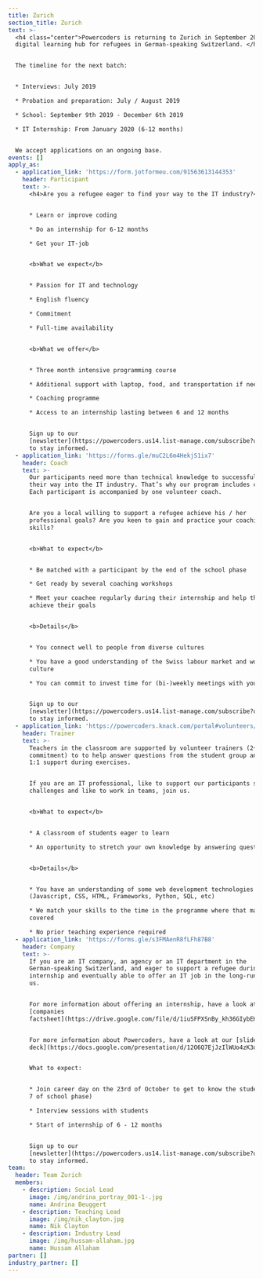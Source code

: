 ```yaml
---
title: Zurich
section_title: Zurich
text: >-
  <h4 class="center">Powercoders is returning to Zurich in September 2019 as a
  digital learning hub for refugees in German-speaking Switzerland. </h4>


  The timeline for the next batch:


  * Interviews: July 2019

  * Probation and preparation: July / August 2019

  * School: September 9th 2019 - December 6th 2019

  * IT Internship: From January 2020 (6-12 months)


  We accept applications on an ongoing base.
events: []
apply_as:
  - application_link: 'https://form.jotformeu.com/91563613144353'
    header: Participant
    text: >-
      <h4>Are you a refugee eager to find your way to the IT industry?</h4>


      * Learn or improve coding

      * Do an internship for 6-12 months

      * Get your IT-job


      <b>What we expect</b>


      * Passion for IT and technology

      * English fluency

      * Commitment

      * Full-time availability


      <b>What we offer</b>


      * Three month intensive programming course

      * Additional support with laptop, food, and transportation if needed

      * Coaching programme

      * Access to an internship lasting between 6 and 12 months


      Sign up to our
      [newsletter](https://powercoders.us14.list-manage.com/subscribe?u=2a42a364dd3183e63617d355b&id=dd4d5d82f8)
      to stay informed.
  - application_link: 'https://forms.gle/muC2L6m4HekjS1ix7'
    header: Coach
    text: >-
      Our participants need more than technical knowledge to successfully find
      their way into the IT industry. That’s why our program includes coaching.
      Each participant is accompanied by one volunteer coach.


      Are you a local willing to support a refugee achieve his / her
      professional goals? Are you keen to gain and practice your coaching
      skills? 


      <b>What to expect</b>


      * Be matched with a participant by the end of the school phase

      * Get ready by several coaching workshops

      * Meet your coachee regularly during their internship and help them to
      achieve their goals


      <b>Details</b>


      * You connect well to people from diverse cultures

      * You have a good understanding of the Swiss labour market and work
      culture

      * You can commit to invest time for (bi-)weekly meetings with your coachee


      Sign up to our
      [newsletter](https://powercoders.us14.list-manage.com/subscribe?u=2a42a364dd3183e63617d355b&id=dd4d5d82f8)
      to stay informed.
  - application_link: 'https://powercoders.knack.com/portal#volunteers/'
    header: Trainer
    text: >-
      Teachers in the classroom are supported by volunteer trainers (2+ half day
      commitment) to to help answer questions from the student group and provide
      1:1 support during exercises.


      If you are an IT professional, like to support our participants solving IT
      challenges and like to work in teams, join us.


      <b>What to expect</b>


      * A classroom of students eager to learn

      * An opportunity to stretch your own knowledge by answering questions


      <b>Details</b>


      * You have an understanding of some web development technologies
      (Javascript, CSS, HTML, Frameworks, Python, SQL, etc)

      * We match your skills to the time in the programme where that material is
      covered

      * No prior teaching experience required
  - application_link: 'https://forms.gle/s3FMAenR8fLFh87B8'
    header: Company
    text: >-
      If you are an IT company, an agency or an IT department in the
      German-speaking Switzerland, and eager to support a refugee during an
      internship and eventually able to offer an IT job in the long-run, join
      us. 


      For more information about offering an internship, have a look at the
      [companies
      factsheet](https://drive.google.com/file/d/1iuSFPXSnBy_kh36GIybEHma35EgFyOK4/view?usp=sharing).


      For more information about Powercoders, have a look at our [slide
      deck](https://docs.google.com/presentation/d/12O6Q7EjJzIlWUo4zK3dO2nLZXIiPtW2kGrqYyvWsuBw/edit?usp=sharing). 


      What to expect:  


      * Join career day on the 23rd of October to get to know the students (week
      7 of school phase)

      * Interview sessions with students

      * Start of internship of 6 - 12 months


      Sign up to our
      [newsletter](https://powercoders.us14.list-manage.com/subscribe?u=2a42a364dd3183e63617d355b&id=dd4d5d82f8)
      to stay informed.
team:
  header: Team Zurich
  members:
    - description: Social Lead
      image: /img/andrina_portray_001-1-.jpg
      name: Andrina Beuggert
    - description: Teaching Lead
      image: /img/nik_clayton.jpg
      name: Nik Clayton
    - description: Industry Lead
      image: /img/hussam-allaham.jpg
      name: Hussam Allaham
partner: []
industry_partner: []
---
```


